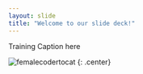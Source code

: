 ```yaml
---
layout: slide
title: "Welcome to our slide deck!"
---
```

Training Caption here

![femalecodertocat](https://octodex.github.com/images/femalecodertocat.png)
{: .center}
